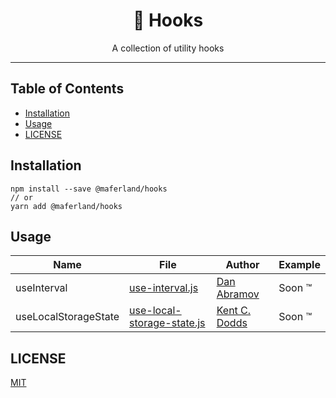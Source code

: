<div align="center">
<h1>🎣 Hooks</h1>

<p>A collection of utility hooks</p>
</div>

---

## Table of Contents

<!-- START doctoc generated TOC please keep comment here to allow auto update -->
<!-- DON'T EDIT THIS SECTION, INSTEAD RE-RUN doctoc TO UPDATE -->

- [Installation](#installation)
- [Usage](#usage)
- [LICENSE](#license)

<!-- END doctoc generated TOC please keep comment here to allow auto update -->

## Installation

```
npm install --save @maferland/hooks
// or
yarn add @maferland/hooks
```

## Usage

<!-- prettier-ignore-start -->
| Name | File | Author | Example |
|------|------|--------| ------- |
| useInterval | [use-interval.js](src/use-interval.js) | [Dan Abramov](https://overreacted.io/making-setinterval-declarative-with-react-hooks/) | Soon ™️ |
| useLocalStorageState | [use-local-storage-state.js](src/use-local-storage-state.js) | [Kent C. Dodds](https://github.com/kentcdodds/react-hooks/blob/main/src/final/02.extra-4.js#L5-L38) | Soon ™️ |

<!-- prettier-ignore-end -->

## LICENSE

[MIT](LICENSE)
